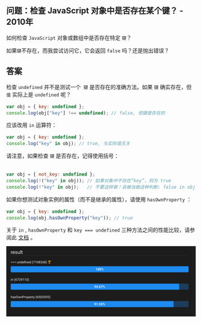 ## 问题：检查 JavaScript 对象中是否存在某个键？ - 2010年

如何检查 `JavaScript` 对象或数组中是否存在特定 `键`？

如果`键`不存在，而我尝试访问它，它会返回 `false` 吗？还是抛出错误？ 

## 答案

检查 `undefined` 并不是测试一个` 键` 是否存在的准确方法。如果 `键` 确实存在，但 `值` 实际上是 `undefined` 呢？

```js
var obj = { key: undefined };
console.log(obj["key"] !== undefined); // false, 但键是存在的
```

应该改用 `in` 运算符：

```js
var obj = { key: undefined };
console.log("key" in obj); // true, 与实际值无关
```

请注意，如果检查 `键` 是否存在，记得使用括号：

```js

var obj = { not_key: undefined };
console.log(!("key" in obj)); // 如果对象中不存在“key”，则为 true
console.log(!"key" in obj);   // 不要这样做！会被当做这种判断: false in obj

```

如果你想测试对象实例的属性（而不是继承的属性），请使用 `hasOwnProperty` ：

```js
var obj = { key: undefined };
console.log(obj.hasOwnProperty("key")); // true
```

关于 `in` , `hasOwnProperty` 和 `key === undefined` 三种方法之间的性能比较，请参阅此 [文档](https://jsben.ch/WqlIl) 。

![result](https://raw.githubusercontent.com/buynao/stackoverflow-js-top-qa/main/contents/basic/assets/result.png)
